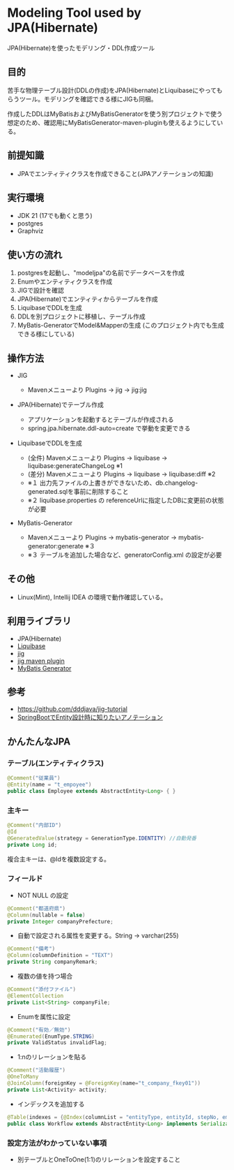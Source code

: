# Modeling Tool used by JPA(Hibernate)

JPA(Hibernate)を使ったモデリング・DDL作成ツール

## 目的

苦手な物理テーブル設計(DDLの作成)をJPA(Hibernate)とLiquibaseにやってもらうツール。モデリングを確認できる様にJIGも同梱。

作成したDDLはMyBatisおよびMyBatisGeneratorを使う別プロジェクトで使う想定のため、確認用にMyBatisGenerator-maven-pluginも使えるようにしている。

## 前提知識
- JPAでエンティティクラスを作成できること(JPAアノテーションの知識)

## 実行環境
- JDK 21 (17でも動くと思う)
- postgres
- Graphviz

## 使い方の流れ
1. postgresを起動し、"modeljpa"の名前でデータベースを作成
1. Enumやエンティティクラスを作成
1. JIGで設計を確認
1. JPA(Hibernate)でエンティティからテーブルを作成
1. LiquibaseでDDLを生成
1. DDLを別プロジェクトに移植し、テーブル作成
1. MyBatis-GeneratorでModel&Mapperの生成 (このプロジェクト内でも生成できる様にしている)


## 操作方法

- JIG
  - Mavenメニューより Plugins → jig → jig:jig

- JPA(Hibernate)でテーブル作成
  - アプリケーションを起動するとテーブルが作成される
  - spring.jpa.hibernate.ddl-auto=create で挙動を変更できる

- LiquibaseでDDLを生成
    - (全件) Mavenメニューより Plugins → liquibase → liquibase:generateChangeLog ※1
    - (差分) Mavenメニューより Plugins → liquibase → liquibase:diff ※2
    - ※１ 出力先ファイルの上書きができないため、db.changelog-generated.sqlを事前に削除すること
    - ※２ liquibase.properties の referenceUrlに指定したDBに変更前の状態が必要

- MyBatis-Generator
  - Mavenメニューより Plugins → mybatis-generator → mybatis-generator:generate ※３
  - ※３ テーブルを追加した場合など、generatorConfig.xml の設定が必要

## その他
- Linux(Mint), Intellij IDEA の環境で動作確認している。

## 利用ライブラリ
- JPA(Hibernate)
- [Liquibase](https://docs.liquibase.com/home.html)
- [jig](https://github.com/dddjava/jig)
- [jig maven plugin](https://github.com/irof/jig-maven-plugin)
- [MyBatis Generator](https://mybatis.org/generator/)

## 参考
- https://github.com/dddjava/jig-tutorial
- [SpringBootでEntity設計時に知りたいアノテーション](https://qiita.com/ughirose/items/5d691adc677aa08636b8)

## かんたんなJPA

### テーブル(エンティティクラス)
```java
@Comment("従業員")
@Entity(name = "t_empoyee")
public class Employee extends AbstractEntity<Long> { }
```

### 主キー
```java
@Comment("内部ID")
@Id
@GeneratedValue(strategy = GenerationType.IDENTITY) //自動発番
private Long id;
```
複合主キーは、@Idを複数設定する。

### フィールド
- NOT NULL の設定
```java
@Comment("都道府県")
@Column(nullable = false)
private Integer companyPrefecture;
```

- 自動で設定される属性を変更する。String -> varchar(255)
```java
@Comment("備考")
@Column(columnDefinition = "TEXT")
private String companyRemark;
```

- 複数の値を持つ場合
```java
@Comment("添付ファイル")
@ElementCollection
private List<String> companyFile;
```

- Enumを属性に設定
```java
@Comment("有効／無効")
@Enumerated(EnumType.STRING)
private ValidStatus invalidFlag;
```

- 1:nのリレーションを貼る
```java
@Comment("活動履歴")
@OneToMany
@JoinColumn(foreignKey = @ForeignKey(name="t_company_fkey01"))
private List<Activity> activity;
```
- インデックスを追加する
```java
@Table(indexes = {@Index(columnList = "entityType, entityId, stepNo, employeeId", unique = true)})
public class Workflow extends AbstractEntity<Long> implements Serializable {
```

### 設定方法がわかっていない事項
- 別テーブルとOneToOne(1:1)のリレーションを設定すること